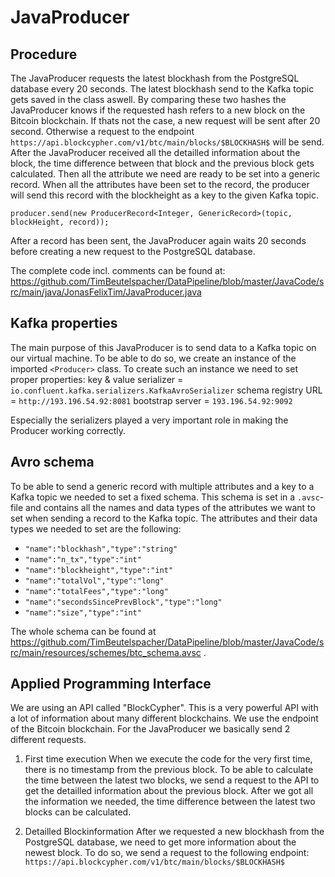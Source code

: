 # JavaProducer


## Procedure

The JavaProducer requests the latest blockhash from the PostgreSQL database every 20 seconds. The latest blockhash send to the Kafka topic gets saved in the class aswell. By comparing these two hashes the JavaProducer knows if the requested hash refers to a new block on the Bitcoin blockchain. If thats not the case, a new request will be sent after 20 second. Otherwise a request to the endpoint `https://api.blockcypher.com/v1/btc/main/blocks/$BLOCKHASH$` will be send. After the JavaProducer received all the detailled information about the block, the time difference between that block and the previous block gets calculated. Then all the attribute we need are ready to be set into a generic record. When all the attributes have been set to the record, the producer will send this record with the blockheight as a key to the given Kafka topic.

`producer.send(new ProducerRecord<Integer, GenericRecord>(topic, blockHeight, record));`

After a record has been sent, the JavaProducer again waits 20 seconds before creating a new request to the PostgreSQL database.

The complete code incl. comments can be found at: https://github.com/TimBeutelspacher/DataPipeline/blob/master/JavaCode/src/main/java/JonasFelixTim/JavaProducer.java



## Kafka properties

The main purpose of this JavaProducer is to send data to a Kafka topic on our virtual machine. To be able to do so, we create an instance of the imported `<Producer>` class. To create such an instance we need to set proper properties:
key & value serializer = `io.confluent.kafka.serializers.KafkaAvroSerializer`
schema registry URL = `http://193.196.54.92:8081`
bootstrap server = `193.196.54.92:9092`

Especially the serializers played a very important role in making the Producer working correctly. 



## Avro schema

To be able to send a generic record with multiple attributes and a key to a Kafka topic we needed to set a fixed schema. This schema is set in a `.avsc`-file and contains all the names and data types of the attributes we want to set when sending a record to the Kafka topic. The attributes and their data types we needed to set are the following:
* `"name":"blockhash","type":"string"`
* `"name":"n_tx","type":"int"`
* `"name":"blockheight","type":"int"`
* `"name":"totalVol","type":"long"`
* `"name":"totalFees","type":"long"`
* `"name":"secondsSincePrevBlock","type":"long"`
* `"name":"size","type":"int"`

The whole schema can be found at https://github.com/TimBeutelspacher/DataPipeline/blob/master/JavaCode/src/main/resources/schemes/btc_schema.avsc .



## Applied Programming Interface

We are using an API called "BlockCypher". This is a very powerful API with a lot of information about many different blockchains. We use the endpoint of the Bitcoin blockchain.
For the JavaProducer we basically send 2 different requests.
1. First time execution
  When we execute the code for the very first time, there is no timestamp from the previous block. To be able to calculate the time between the latest two blocks, we send a request to the API to get the detailled information about the previous block. After we got all the information we needed, the time difference between the latest two blocks can be calculated. 
  
2. Detailled Blockinformation
  After we requested a new blockhash from the PostgreSQL database, we need to get more information about the newest block. To do so, we send a request to the following endpoint: `https://api.blockcypher.com/v1/btc/main/blocks/$BLOCKHASH$`
  

